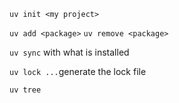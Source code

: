 `uv init <my project>`

`uv add <package>`
`uv remove <package>`

`uv sync` with what is installed

`uv lock ...`generate the lock file

`uv tree`